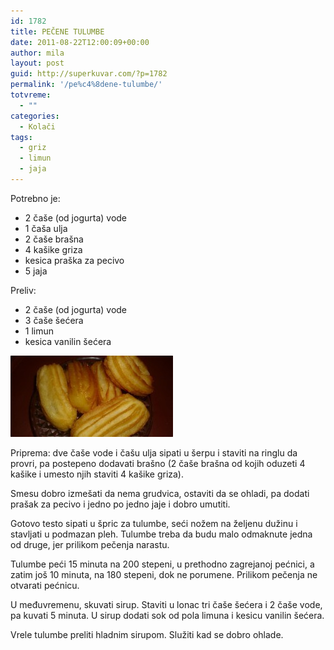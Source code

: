 ```yaml
---
id: 1782
title: PEČENE TULUMBE
date: 2011-08-22T12:00:09+00:00
author: mila
layout: post
guid: http://superkuvar.com/?p=1782
permalink: '/pe%c4%8dene-tulumbe/'
totvreme:
  - ""
categories:
  - Kolači
tags:
  - griz
  - limun
  - jaja
---
```

Potrebno je:

  * 2 čaše (od jogurta) vode
  * 1 čaša ulja
  * 2 čaše brašna
  * 4 kašike griza
  * kesica praška za pecivo
  * 5 jaja

Preliv:

  * 2 čaše (od jogurta) vode
  * 3 čaše šećera
  * 1 limun
  * kesica vanilin šećera

<img class="alignnone size-medium wp-image-1786" title="tulumbe iz rerne 1" src="/wp-content/uploads/2011/08/tulumbe-iz-rerne-1-e1314014391548.jpg" alt="" width="260" height="130" /> 

Priprema: dve čaše vode i čašu ulja sipati u šerpu i staviti na ringlu da provri, pa postepeno dodavati brašno (2 čaše brašna od kojih oduzeti 4 kašike i umesto njih staviti 4 kašike griza).

Smesu dobro izmešati da nema grudvica, ostaviti da se ohladi, pa dodati prašak za pecivo i jedno po jedno jaje i dobro umutiti.

Gotovo testo sipati u špric za tulumbe, seći nožem na željenu dužinu i stavljati u podmazan pleh. Tulumbe treba da budu malo odmaknute jedna od druge, jer prilikom pečenja narastu.

Tulumbe peći 15 minuta na 200 stepeni, u prethodno zagrejanoj pećnici, a zatim još 10 minuta, na 180 stepeni, dok ne porumene. Prilikom pečenja ne otvarati pećnicu.

U međuvremenu, skuvati sirup. Staviti u lonac tri čaše šećera i 2 čaše vode, pa kuvati 5 minuta. U sirup dodati sok od pola limuna i kesicu vanilin šećera.

Vrele tulumbe preliti hladnim sirupom. Služiti kad se dobro ohlade.